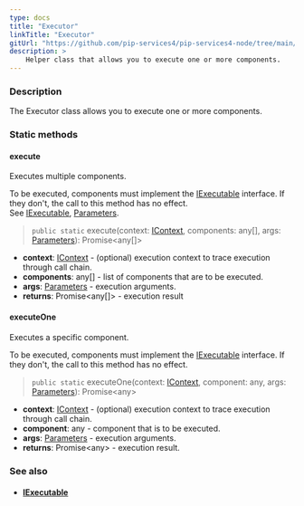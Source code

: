 ```yaml
---
type: docs
title: "Executor"
linkTitle: "Executor"
gitUrl: "https://github.com/pip-services4/pip-services4-node/tree/main/pip-services4-components-node"
description: >
    Helper class that allows you to execute one or more components.
---
```


### Description

The Executor class allows you to execute one or more components.


### Static methods

#### execute
Executes multiple components.

To be executed, components must implement the [IExecutable](../iexecutable) interface.
If they don't, the call to this method has no effect.  
See [IExecutable](../iexecutable), [Parameters](../parameters).

> `public static` execute(context: [IContext](../../context/context), components: any[], args: [Parameters](../parameters)): Promise\<any[]\>

- **context**: [IContext](../../context/context) - (optional) execution context to trace execution through call chain.
- **components**: any[] - list of components that are to be executed.
- **args**: [Parameters](../parameters) - execution arguments.
- **returns**:  Promise\<any[]\> - execution result

#### executeOne
Executes a specific component.

To be executed, components must implement the [IExecutable](../iexecutable) interface.
If they don't, the call to this method has no effect.

> `public static` executeOne(context: [IContext](../../context/context), component: any, args: [Parameters](../parameters)): Promise\<any\>

- **context**: [IContext](../../context/context) - (optional) execution context to trace execution through call chain.
- **component**: any - component that is to be executed.
- **args**: [Parameters](../parameters) - execution arguments.
- **returns**:  Promise\<any\> - execution result.

### See also
- #### [IExecutable](../iexecutable)

